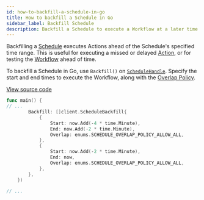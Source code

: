 ```yaml
---
id: how-to-backfill-a-schedule-in-go
title: How to backfill a Schedule in Go
sidebar_label: Backfill Schedule
description: Backfill a Schedule to execute a Workflow at a later time.
---
```


Backfilling a [Schedule](/concepts/what-is-a-schedule) executes Actions ahead of the Schedule's specified time range.
This is useful for executing a missed or delayed [Action](/concepts/what-is-a-schedule#action), or for testing the [Workflow](/concepts/what-is-a-workflow) ahead of time.

To backfill a Schedule in Go, use `Backfill()` on [`ScheduleHandle`](https://pkg.go.dev/go.temporal.io/sdk@v1.23.0/internal#ScheduleHandle).
Specify the start and end times to execute the Workflow, along with the [Overlap Policy](/concepts/what-is-a-schedule#overlap-policy).

<a class="dacx-source-link" href="https://github.com/temporalio/documentation-samples-go/blob/add-go-schedule-sample/schedule/backfill/main_dacx.go">View source code</a>

```go
func main() {
// ...
		Backfill: []client.ScheduleBackfill{
			{
				Start: now.Add(-4 * time.Minute),
				End: now.Add(-2 * time.Minute),
				Overlap: enums.SCHEDULE_OVERLAP_POLICY_ALLOW_ALL,
			},
			{
				Start: now.Add(-2 * time.Minute),
				End: now,
				Overlap: enums.SCHEDULE_OVERLAP_POLICY_ALLOW_ALL,
			},
		},
	})
		
// ...
```
